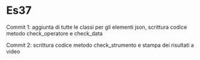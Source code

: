 # Es37

Commit 1: 
aggiunta di tutte le classi per gli elementi json, scrittura codice metodo check_operatore e check_data

Commit 2:
scrittura codice metodo check_strumento e stampa dei risultati a video
